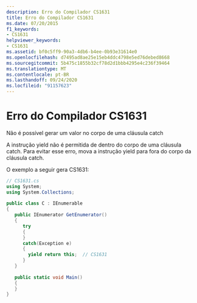 ```yaml
---
description: Erro do Compilador CS1631
title: Erro do Compilador CS1631
ms.date: 07/20/2015
f1_keywords:
- CS1631
helpviewer_keywords:
- CS1631
ms.assetid: bf0c5ff9-90a3-4db6-b4ee-0b93e31614e0
ms.openlocfilehash: d7495ad8ae25e15eb4ddc4798e5ed76debed8668
ms.sourcegitcommit: 5b475c1855b32cf78d2d1bbb4295e4c236f39464
ms.translationtype: MT
ms.contentlocale: pt-BR
ms.lasthandoff: 09/24/2020
ms.locfileid: "91157623"
---
```

# <a name="compiler-error-cs1631"></a>Erro do Compilador CS1631

Não é possível gerar um valor no corpo de uma cláusula catch  
  
 A instrução yield não é permitida de dentro do corpo de uma cláusula catch. Para evitar esse erro, mova a instrução yield para fora do corpo da cláusula catch.  
  
 O exemplo a seguir gera CS1631:  
  
```csharp  
// CS1631.cs  
using System;  
using System.Collections;  
  
public class C : IEnumerable  
{  
   public IEnumerator GetEnumerator()
   {  
      try  
      {  
      }  
      catch(Exception e)  
      {  
        yield return this;  // CS1631  
      }  
   }
  
   public static void Main()
   {  
   }  
}  
```
